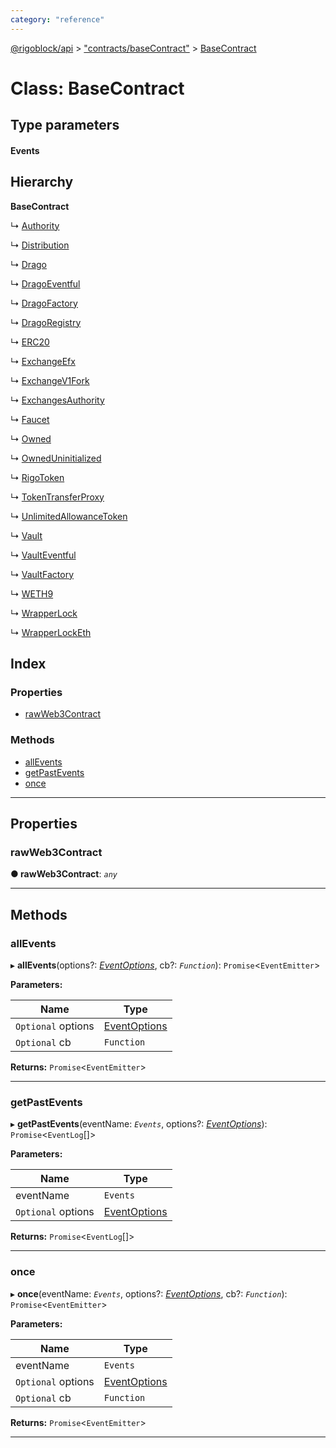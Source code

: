 ```yaml
---
category: "reference"
---
```



[@rigoblock/api](../README.md) > ["contracts/baseContract"](../modules/_contracts_basecontract_.md) > [BaseContract](../classes/_contracts_basecontract_.basecontract.md)

# Class: BaseContract

## Type parameters
#### Events 
## Hierarchy

**BaseContract**

↳  [Authority](_contracts_models_authority_.authority.md)

↳  [Distribution](_contracts_models_distribution_.distribution.md)

↳  [Drago](_contracts_models_drago_.drago.md)

↳  [DragoEventful](_contracts_models_drago_eventful_.dragoeventful.md)

↳  [DragoFactory](_contracts_models_drago_factory_.dragofactory.md)

↳  [DragoRegistry](_contracts_models_drago_registry_.dragoregistry.md)

↳  [ERC20](_contracts_models_erc20_.erc20.md)

↳  [ExchangeEfx](_contracts_models_exchange_efx_.exchangeefx.md)

↳  [ExchangeV1Fork](_contracts_models_exchange_v1_fork_.exchangev1fork.md)

↳  [ExchangesAuthority](_contracts_models_exchanges_authority_.exchangesauthority.md)

↳  [Faucet](_contracts_models_faucet_.faucet.md)

↳  [Owned](_contracts_models_owned_.owned.md)

↳  [OwnedUninitialized](_contracts_models_owned_uninitialized_.owneduninitialized.md)

↳  [RigoToken](_contracts_models_rigo_token_.rigotoken.md)

↳  [TokenTransferProxy](_contracts_models_token_transfer_proxy_.tokentransferproxy.md)

↳  [UnlimitedAllowanceToken](_contracts_models_unlimited_allowance_token_.unlimitedallowancetoken.md)

↳  [Vault](_contracts_models_vault_.vault.md)

↳  [VaultEventful](_contracts_models_vault_eventful_.vaulteventful.md)

↳  [VaultFactory](_contracts_models_vault_factory_.vaultfactory.md)

↳  [WETH9](_contracts_models_weth9_.weth9.md)

↳  [WrapperLock](_contracts_models_wrapper_lock_.wrapperlock.md)

↳  [WrapperLockEth](_contracts_models_wrapper_lock_eth_.wrapperlocketh.md)

## Index

### Properties

* [rawWeb3Contract](_contracts_basecontract_.basecontract.md#rawweb3contract)

### Methods

* [allEvents](_contracts_basecontract_.basecontract.md#allevents)
* [getPastEvents](_contracts_basecontract_.basecontract.md#getpastevents)
* [once](_contracts_basecontract_.basecontract.md#once)

---

## Properties

<a id="rawweb3contract"></a>

###  rawWeb3Contract

**● rawWeb3Contract**: *`any`*

___

## Methods

<a id="allevents"></a>

###  allEvents

▸ **allEvents**(options?: *[EventOptions](../interfaces/_contracts_basecontract_.eventoptions.md)*, cb?: *`Function`*): `Promise`<`EventEmitter`>

**Parameters:**

| Name | Type |
| ------ | ------ |
| `Optional` options | [EventOptions](../interfaces/_contracts_basecontract_.eventoptions.md) |
| `Optional` cb | `Function` |

**Returns:** `Promise`<`EventEmitter`>

___
<a id="getpastevents"></a>

###  getPastEvents

▸ **getPastEvents**(eventName: *`Events`*, options?: *[EventOptions](../interfaces/_contracts_basecontract_.eventoptions.md)*): `Promise`<`EventLog`[]>

**Parameters:**

| Name | Type |
| ------ | ------ |
| eventName | `Events` |
| `Optional` options | [EventOptions](../interfaces/_contracts_basecontract_.eventoptions.md) |

**Returns:** `Promise`<`EventLog`[]>

___
<a id="once"></a>

###  once

▸ **once**(eventName: *`Events`*, options?: *[EventOptions](../interfaces/_contracts_basecontract_.eventoptions.md)*, cb?: *`Function`*): `Promise`<`EventEmitter`>

**Parameters:**

| Name | Type |
| ------ | ------ |
| eventName | `Events` |
| `Optional` options | [EventOptions](../interfaces/_contracts_basecontract_.eventoptions.md) |
| `Optional` cb | `Function` |

**Returns:** `Promise`<`EventEmitter`>

___

